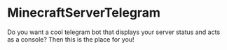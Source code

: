 # MinecraftServerTelegram
Do you want a cool telegram bot that displays your server status and acts as a console? Then this is the place for you!
